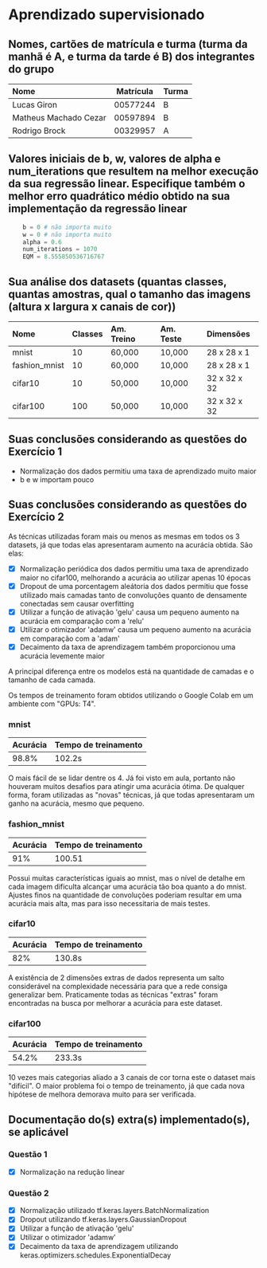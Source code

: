 # Aprendizado supervisionado

## Nomes, cartões de matrícula e turma (turma da manhã é A, e turma da tarde é B) dos integrantes do grupo

| Nome                  | Matrícula | Turma |
|:----------------------|:---------:|:------|
| Lucas Giron           | 00577244  | B     |
| Matheus Machado Cezar | 00597894  | B     |
| Rodrigo Brock         | 00329957  | A     |

## Valores iniciais de b, w, valores de alpha e num_iterations que resultem na melhor execução da sua regressão linear. Especifique também o melhor erro quadrático médio obtido na sua implementação da regressão linear

``` python
    b = 0 # não importa muito
    w = 0 # não importa muito
    alpha = 0.6
    num_iterations = 1070
    EQM = 8.555850536716767
```

## Sua análise dos datasets (quantas classes, quantas amostras, qual o tamanho das imagens (altura x largura x canais de cor))

| Nome             | Classes | Am. Treino | Am. Teste | Dimensões    |
|:-----------------|:--------|:-----------|:----------|:-------------|
| mnist            | 10      | 60,000     | 10,000    | 28 x 28 x 1  |
| fashion_mnist    | 10      | 60,000     | 10,000    | 28 x 28 x 1  |
| cifar10          | 10      | 50,000     | 10,000    | 32 x 32 x 32 |
| cifar100         | 100     | 50,000     | 10,000    | 32 x 32 x 32 |

## Suas conclusões considerando as questões do Exercício 1

- Normalização dos dados permitiu uma taxa de aprendizado muito maior
- b e w importam pouco

## Suas conclusões considerando as questões do Exercício 2

As técnicas utilizadas foram mais ou menos as mesmas em todos os 3 datasets, já que todas elas apresentaram aumento na acurácia obtida. São elas:

- [x] Normalização periódica dos dados permitiu uma taxa de aprendizado maior no cifar100, melhorando a acurácia ao utilizar apenas 10 épocas
- [x] Dropout de uma porcentagem aleátoria dos dados permitiu que fosse utilizado mais camadas tanto de convoluções quanto de densamente conectadas sem causar overfitting
- [x] Utilizar a função de ativação 'gelu' causa um pequeno aumento na acurácia em comparação com a 'relu'
- [x] Utilizar o otimizador 'adamw' causa um pequeno aumento na acurácia em comparação com a 'adam'
- [x] Decaimento da taxa de aprendizagem também proporcionou uma acurácia levemente maior

A principal diferença entre os modelos está na quantidade de camadas e o tamanho de cada camada.

Os tempos de treinamento foram obtidos utilizando o Google Colab em um ambiente com "GPUs: T4".

### mnist

| Acurácia | Tempo de treinamento |
|:---------|:---------------------|
| 98.8%    | 102.2s               |

O mais fácil de se lidar dentre os 4. Já foi visto em aula, portanto não houveram muitos desafios para atingir uma acurácia ótima. De qualquer forma, foram utilizadas as "novas" técnicas, já que todas apresentaram um ganho na acurácia, mesmo que pequeno.

### fashion_mnist

| Acurácia | Tempo de treinamento |
|:---------|:---------------------|
| 91%      | 100.51               |

Possui muitas características iguais ao mnist, mas o nível de detalhe em cada imagem dificulta alcançar uma acurácia tão boa quanto a do mnist. Ajustes finos na quantidade de convoluções poderiam resultar em uma acurácia mais alta, mas para isso necessitaria de mais testes.

### cifar10

| Acurácia | Tempo de treinamento |
|:---------|:---------------------|
| 82%      | 130.8s               |

A existência de 2 dimensões extras de dados representa um salto considerável na complexidade necessária para que a rede consiga generalizar bem. Praticamente todas as técnicas "extras" foram encontradas na busca por melhorar a acurácia para este dataset.

### cifar100

| Acurácia | Tempo de treinamento |
|:---------|:---------------------|
| 54.2%    | 233.3s               |

10 vezes mais categorias aliado a 3 canais de cor torna este o dataset mais "difícil". O maior problema foi o tempo de treinamento, já que cada nova hipótese de melhora demorava muito para ser verificada.

## Documentação do(s) extra(s) implementado(s), se aplicável

### Questão 1

- [x] Normalização na redução linear

### Questão 2

- [x] Normalização utilizado tf.keras.layers.BatchNormalization
- [x] Dropout utilizando tf.keras.layers.GaussianDropout
- [x] Utilizar a função de ativação 'gelu'
- [x] Utilizar o otimizador 'adamw'
- [x] Decaimento da taxa de aprendizagem utilizando keras.optimizers.schedules.ExponentialDecay

